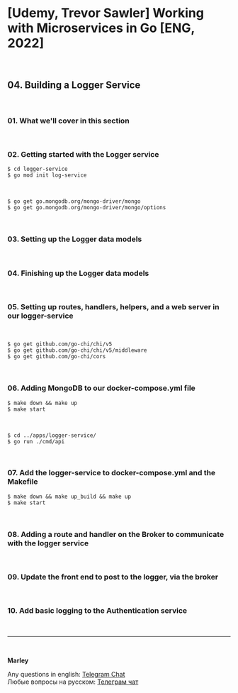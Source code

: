 # [Udemy, Trevor Sawler] Working with Microservices in Go [ENG, 2022]

<br/>

## 04. Building a Logger Service

<br/>

### 01. What we'll cover in this section

<br/>

### 02. Getting started with the Logger service

```
$ cd logger-service
$ go mod init log-service
```

<br/>

```
$ go get go.mongodb.org/mongo-driver/mongo
$ go get go.mongodb.org/mongo-driver/mongo/options
```

<br/>

### 03. Setting up the Logger data models

<br/>

### 04. Finishing up the Logger data models

<br/>

### 05. Setting up routes, handlers, helpers, and a web server in our logger-service

<br/>

```
$ go get github.com/go-chi/chi/v5
$ go get github.com/go-chi/chi/v5/middleware
$ go get github.com/go-chi/cors
```

<br/>

### 06. Adding MongoDB to our docker-compose.yml file

```
$ make down && make up
$ make start
```

<br/>

```
$ cd ../apps/logger-service/
$ go run ./cmd/api
```

<br/>

### 07. Add the logger-service to docker-compose.yml and the Makefile

```
$ make down && make up_build && make up
$ make start
```

<br/>

### 08. Adding a route and handler on the Broker to communicate with the logger service

<br/>

### 09. Update the front end to post to the logger, via the broker

<br/>

### 10. Add basic logging to the Authentication service

<br/>

---

<br/>

**Marley**

Any questions in english: <a href="https://jsdev.org/chat/">Telegram Chat</a>  
Любые вопросы на русском: <a href="https://jsdev.ru/chat/">Телеграм чат</a>
